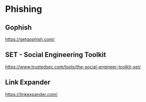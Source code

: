 # Phishing

## Gophish

https://getgophish.com/

## SET - Social Engineering Toolkit

https://www.trustedsec.com/tools/the-social-engineer-toolkit-set/

## Link Expander

https://linkexpander.com/

